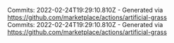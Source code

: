 Commits: 2022-02-24T19:29:10.810Z - Generated via https://github.com/marketplace/actions/artificial-grass
<br>
Commits: 2022-02-24T19:29:10.810Z - Generated via https://github.com/marketplace/actions/artificial-grass
<br>
